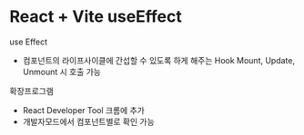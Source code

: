 # React + Vite useEffect

use Effect
- 컴포넌트의 라이프사이클에 간섭할 수 있도록 하게 해주는 Hook
Mount, Update, Unmount 시 호출 가능

확장프로그램
- React Developer Tool 크롬에 추가
- 개발자모드에서 컴포넌트별로 확인 가능